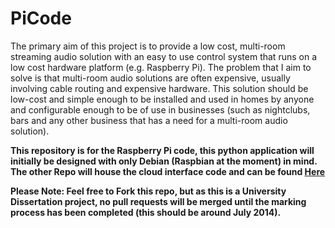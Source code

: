 PiCode
======

The primary aim of this project is to provide a low cost, multi-room streaming audio solution with an easy to use control system that runs on a low cost hardware platform (e.g. Raspberry Pi). The problem that I aim to solve is that multi-room audio solutions are often expensive, usually involving cable routing and expensive hardware. This solution should be low-cost and simple enough to be installed and used in homes by anyone and configurable enough to be of use in businesses (such as nightclubs, bars and any other business that has a need for a multi-room audio solution).


__This repository is for the Raspberry Pi code, this python application will initially be designed with only Debian (Raspbian at the moment) in mind. The other Repo will house the cloud interface code and can be found [Here](http://github.com/PiSync/CloudCode)__

__Please Note: Feel free to Fork this repo, but as this is a University Dissertation project, no pull requests will be merged until the marking process has been completed (this should be around July 2014).__
